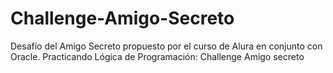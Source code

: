# Challenge-Amigo-Secreto
Desafío del Amigo Secreto propuesto por el curso de Alura en conjunto con Oracle. Practicando Lógica de Programación: Challenge Amigo secreto
